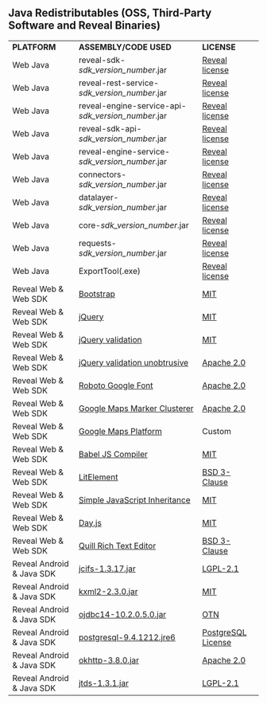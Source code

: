 ## Java Redistributables (OSS, Third-Party Software and Reveal Binaries)

|              |                                                                                                               |                                                                                                            |
| ------------ | ------------------------------------------------------------------------------------------------------------- | ---------------------------------------------------------------------------------------------------------- |
| **PLATFORM** | **ASSEMBLY/CODE USED**                                                                                                 | **LICENSE**                                                                                                |
| Web Java | reveal-sdk-*sdk_version_number*.jar | [Reveal license](https://www.revealbi.io/terms-of-use) |
| Web Java | reveal-rest-service-*sdk_version_number*.jar | [Reveal license](https://www.revealbi.io/terms-of-use) |
| Web Java | reveal-engine-service-api-*sdk_version_number*.jar | [Reveal license](https://www.revealbi.io/terms-of-use) |
| Web Java | reveal-sdk-api-*sdk_version_number*.jar | [Reveal license](https://www.revealbi.io/terms-of-use) |
| Web Java | reveal-engine-service-*sdk_version_number*.jar | [Reveal license](https://www.revealbi.io/terms-of-use) |
| Web Java | connectors-*sdk_version_number*.jar | [Reveal license](https://www.revealbi.io/terms-of-use) |
| Web Java | datalayer-*sdk_version_number*.jar | [Reveal license](https://www.revealbi.io/terms-of-use) |
| Web Java | core-*sdk_version_number*.jar | [Reveal license](https://www.revealbi.io/terms-of-use) |
| Web Java | requests-*sdk_version_number*.jar | [Reveal license](https://www.revealbi.io/terms-of-use) |
| Web Java | ExportTool(.exe) | [Reveal license](https://www.revealbi.io/terms-of-use) |
| Reveal Web & Web SDK | [Bootstrap](https://github.com/twbs/bootstrap) | [MIT](https://opensource.org/licenses/mit-license.html)  |
| Reveal Web & Web SDK | [jQuery](https://jquery.org/license/) | [MIT](https://opensource.org/licenses/mit-license.html)  |
| Reveal Web & Web SDK | [jQuery validation](https://github.com/jquery-validation) | [MIT](https://opensource.org/licenses/mit-license.html) |
| Reveal Web & Web SDK | [jQuery validation unobtrusive](https://github.com/aspnet/jquery-validation-unobtrusive/) | [Apache 2.0](https://opensource.org/licenses/apache2.0.php)  |
| Reveal Web & Web SDK | [Roboto Google Font](https://fonts.google.com/specimen/Roboto) | [Apache 2.0](https://opensource.org/licenses/apache2.0.php)  |
| Reveal Web & Web SDK | [Google Maps Marker Clusterer](https://github.com/googlemaps/js-marker-clusterer) | [Apache 2.0](https://opensource.org/licenses/apache2.0.php)  |
| Reveal Web & Web SDK | [Google Maps Platform](https://cloud.google.com/maps-platform/terms) | Custom  |
| Reveal Web & Web SDK | [Babel JS Compiler](https://github.com/babel/babel) | [MIT](https://opensource.org/licenses/mit-license.html)  |
| Reveal Web & Web SDK | [LitElement](https://github.com/Polymer/lit-element) | [BSD 3-Clause](https://opensource.org/licenses/BSD-3-Clause)  |
| Reveal Web & Web SDK | [Simple JavaScript Inheritance](https://johnresig.com/blog/simple-javascript-inheritance/) | [MIT](https://opensource.org/licenses/mit-license.html)  |
| Reveal Web & Web SDK | [Day.js](https://www.npmjs.com/package/dayjs) | [MIT](https://opensource.org/licenses/mit-license.html)  |
| Reveal Web & Web SDK | [Quill Rich Text Editor](https://quilljs.com/) | [BSD 3-Clause](https://opensource.org/licenses/BSD-3-Clause)  |
| Reveal Android & Java SDK | [jcifs-1.3.17.jar](https://www.jcifs.org/) | [LGPL-2.1](https://www.gnu.org/licenses/old-licenses/lgpl-2.1.en.html) |
| Reveal Android & Java SDK | [kxml2-2.3.0.jar](https://github.com/stefanhaustein/kxml2) | [MIT](https://opensource.org/licenses/mit-license.html) |
| Reveal Android & Java SDK | [ojdbc14-10.2.0.5.0.jar](https://mvnrepository.com/artifact/com.oracle/ojdbc14) | [OTN](https://www.oracle.com/downloads/licenses/distribution-license.html) |
| Reveal Android & Java SDK | [postgresql-9.4.1212.jre6](https://www.postgresql.org/download/) | [PostgreSQL License](https://github.com/npgsql/npgsql/blob/master/LICENSE) |
| Reveal Android & Java SDK  | [okhttp-3.8.0.jar](https://github.com/square/okhttp) | [Apache 2.0](https://opensource.org/licenses/apache2.0.php) |
| Reveal Android & Java SDK | [jtds-1.3.1.jar](http://jtds.sourceforge.net/) | [LGPL-2.1](https://www.gnu.org/licenses/old-licenses/lgpl-2.1.en.html) |

